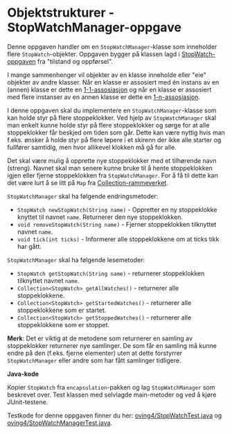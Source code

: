 # Objektstrukturer - StopWatchManager-oppgave

Denne oppgaven handler om en `StopWatchManager`-klasse som inneholder flere `StopWatch`-objekter. Oppgaven bygger på klassen lagd i [StopWatch-oppgaven](../oving1/Stopwatch.md) fra "tilstand og oppførsel".

I mange sammenhenger vil objekter av en klasse inneholde eller "eie" objekter av andre klasser. Når en klasse er assosiert med én instans av en (annen) klasse er dette en [1-1-assosiasjon](https://www.ntnu.no/wiki/display/tdt4100/Koding+av+1-1-assosiasjoner) og når en klasse er assosiert med flere instanser av en annen klasse er dette en [1-n-assosiasjon](https://www.ntnu.no/wiki/display/tdt4100/Koding+av+1-n-assosiasjoner).

I denne oppgaven skal du implementere en `StopWatchManager`-klasse som kan holde styr på flere stoppeklokker. Ved hjelp av `StopWatchManager` skal man enkelt kunne holde styr på flere stoppeklokker og sørge for at alle stoppeklokker får beskjed om tiden som går. Dette kan være nyttig hvis man f.eks. ønsker å holde styr på flere løpere i et skirenn der ikke alle starter og fullfører samtidig, men hvor allikevel klokken må gå for alle.

Det skal være mulig å opprette nye stoppeklokker med et tilhørende navn (streng). Navnet skal man senere kunne bruke til å hente stoppeklokken igjen eller fjerne stoppeklokken fra `StopWatchManager`. For å få til dette kan det være lurt å se litt på `Map` fra [Collection-rammeverket](https://www.ntnu.no/wiki/display/tdt4100/Collection-rammeverket).

`StopWatchManager` skal ha følgende endringsmetoder:

- `StopWatch newStopWatch(String name)` - Oppretter en ny stoppeklokke knyttet til navnet `name`. Returnerer den nye stoppeklokken.
- `void removeStopWatch(String name)` - Fjerner stoppeklokken tilknyttet navnet `name`.
- `void tick(int ticks)` - Informerer alle stoppeklokkene om at ticks tikk har gått.

`StopWatchManager` skal ha følgende lesemetoder:

- `StopWatch getStopWatch(String name)` - returnerer stoppeklokken tilknyttet navnet `name`.
- `Collection<StopWatch> getAllWatches()` - returnerer alle stoppeklokkene.
- `Collection<StopWatch> getStartedWatches()` - returnerer alle stoppeklokkene som er startet.
- `Collection<StopWatch> getStoppedWatches()` - returnerer alle stoppeklokkene som er stoppet.

**Merk**: Det er viktig at de metodene som returnerer en samling av stoppeklokker returnerer nye samlinger. De som får en samling må kunne endre på den (f.eks. fjerne elementer) uten at dette forstyrrer `StopWatchManager` eller andre som har fått samlinger tidligere.

**Java-kode**

Kopier `StopWatch` fra `encapsulation`-pakken og lag `StopWatchManager` som beskrevet over. Test klassen med selvlagde main-metoder og ved å kjøre JUnit-testene.

Testkode for denne oppgaven finner du her: [oving4/StopWatchTest.java](../../src/test/java/oving4/StopWatchTest.java) og [oving4/StopWatchManagerTest.java](../../src/test/java/oving4/StopWatchManagerTest.java).
